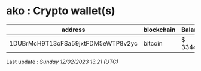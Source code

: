 # ako : Crypto wallet(s)

| address | blockchain | Balance |
|---|---|---|
| 1DUBrMcH9T13oFSa59jxtFDM5eWTP8v2yc | bitcoin | $ 33442 |

Last update : _Sunday 12/02/2023 13.21 (UTC)_

